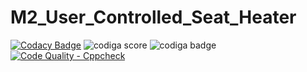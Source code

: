 # M2_User_Controlled_Seat_Heater

[![Codacy Badge](https://app.codacy.com/project/badge/Grade/a1d54c855f184872b81ffd759066d700)](https://www.codacy.com/gh/SunkaraSivaGanesh/M2_User_Controlled_Seat_Heater/dashboard?utm_source=github.com&amp;utm_medium=referral&amp;utm_content=SunkaraSivaGanesh/M2_User_Controlled_Seat_Heater&amp;utm_campaign=Badge_Grade)
![codiga score](https://api.codiga.io/project/32907/score/svg)
![codiga badge](https://api.codiga.io/project/32907/status/svg)
[![Code Quality - Cppcheck](https://github.com/SunkaraSivaGanesh/M2_User_Controlled_Seat_Heater/actions/workflows/c-cpp.yml/badge.svg)](https://github.com/SunkaraSivaGanesh/M2_User_Controlled_Seat_Heater/actions/workflows/c-cpp.yml)
